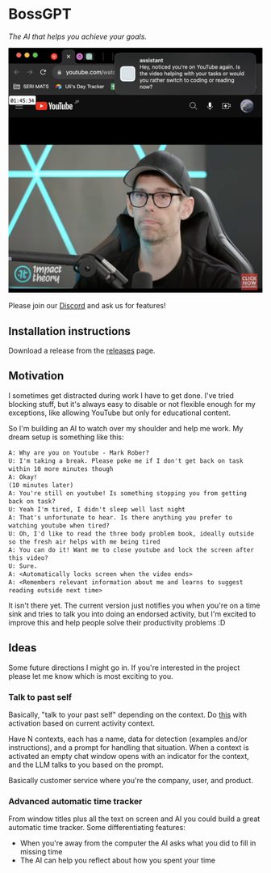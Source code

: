 # BossGPT

_The AI that helps you achieve your goals._

![](images/example1.png)

Please join our [Discord](https://discord.gg/JQnNyAZeFk) and ask us for features!

## Installation instructions

Download a release from the [releases](https://github.com/UlisseMini/bossgpt/releases) page.

## Motivation

I sometimes get distracted during work I have to get done. I've tried blocking stuff, but it's always easy to disable or not flexible enough for my exceptions, like allowing YouTube but only for educational content.

So I'm building an AI to watch over my shoulder and help me work. My dream setup is something like this:

```
A: Why are you on Youtube - Mark Rober?
U: I'm taking a break. Please poke me if I don't get back on task within 10 more minutes though
A: Okay!
(10 minutes later)
A: You're still on youtube! Is something stopping you from getting back on task?
U: Yeah I'm tired, I didn't sleep well last night
A: That's unfortunate to hear. Is there anything you prefer to watching youtube when tired?
U: Oh, I'd like to read the three body problem book, ideally outside so the fresh air helps with me being tired
A: You can do it! Want me to close youtube and lock the screen after this video?
U: Sure.
A: <Automatically locks screen when the video ends>
A: <Remembers relevant information about me and learns to suggest reading outside next time>
```

It isn't there yet. The current version just notifies you when you're on a time sink and tries to talk you into doing an endorsed activity, but I'm excited to improve this and help people solve their productivity problems :D

## Ideas

Some future directions I might go in. If you're interested in the project please let me know which is most exciting to you.

### Talk to past self

Basically, "talk to your past self" depending on the context. Do [this](https://platform.openai.com/docs/guides/gpt-best-practices/strategy-split-complex-tasks-into-simpler-subtasks) with activation based on current activity context.

Have N contexts, each has a name, data for detection (examples and/or instructions), and a prompt for handling that situation. When a context is activated an empty chat window opens with an indicator for the context, and the LLM talks to you based on the prompt.

Basically customer service where you're the company, user, and product.

### Advanced automatic time tracker

From window titles plus all the text on screen and AI you could build a great automatic time tracker. Some differentiating features:

- When you're away from the computer the AI asks what you did to fill in missing time
- The AI can help you reflect about how you spent your time
